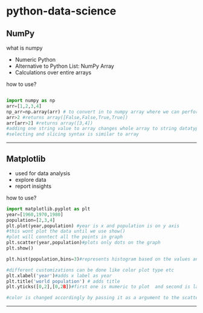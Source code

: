 # python-data-science

## NumPy
what is numpy
- Numeric Python
- Alternative to Python List: NumPy Array 
- Calculations over entire arrays 


how to use?

```python

import numpy as np 
arr=[1,2,3,4]
np_arr=np.array(arr) # to convert in to numpy array where we can perform calculations over entire array
arr>2 #returns array([False,False,True,True])
arr[arr>2] #returns array([3,4])
#adding one string value to array changes whole array to string datatype 
#selecting and slicing syntax is similar to array 
```

---

## Matplotlib

- used for data analysis
- explore data
- report insights

 how to use?

```python
import matplotlib.pyplot as plt
year=[1960,1970,1980]
population=[2,3,4]
plt.plot(year,population) #year is x and population is on y axis
#this wont plot the data until we use show()
#plot will conntect all the points in graph 
plt.scatter(year,population)#plots only dots on the graph 
plt.show()

plt.hist(population,bins=3)#represents histogram based on the values and divides according to bins

#different customizations can be done like color plot type etc
plt.xlabel('year')#adds x label as year 
plt.title('world population') # adds title
plt.yticks([0,2],[0,2B])#first one is mumeric to plot  and second is label for representation 

#color is changed accordingly by passing it as a argument to the scatter or plot etc.
```
---
